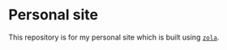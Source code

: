 # Personal site

This repository is for my personal site which is built using [`zola`](https://www.getzola.org/).

